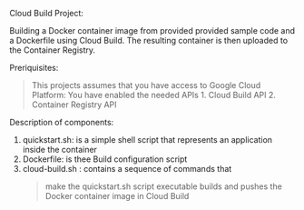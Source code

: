 Cloud Build Project:

Building a Docker container image from provided provided sample code and a Dockerfile using Cloud Build. The resulting container is then uploaded to the Container Registry.

Preriquisites: 
> This projects assumes that you have access to Google Cloud Platform:
> You have enabled the needed APIs
    1. Cloud Build API
    2. Container Registry API

Description of components:
1. quickstart.sh: is a simple shell script that represents an application inside the container
2. Dockerfile: is thee Build configuration script
3. cloud-build.sh : contains a sequence of commands that 
    > make the quickstart.sh script executable
    > builds and pushes the Docker container image in Cloud Build